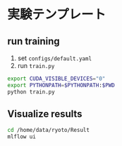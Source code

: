 # 実験テンプレート

## run training

1. set `configs/default.yaml`
2. run `train.py`

```sh
export CUDA_VISIBLE_DEVICES="0"
export PYTHONPATH=$PYTHONPATH:$PWD
python train.py
```

## Visualize results

```sh
cd /home/data/ryoto/Result
mlflow ui
```
